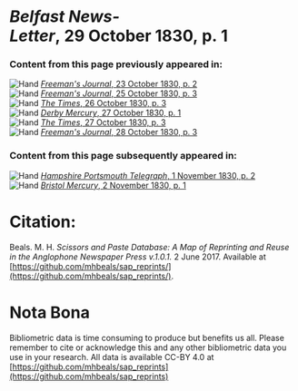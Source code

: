 # *Belfast News-Letter*, 29 October 1830, p. 1  
  
### Content from this page previously appeared in:  
![Hand](http://scissorsandpaste.net/wp-content/uploads/2017/06/smallhandpointer.png) [*Freeman's Journal*, 23 October 1830, p. 2](https://mhbeals.github.io/sap_html/Freeman's-Journal/Freeman's-Journal-23-October-1830-p-2)  
![Hand](http://scissorsandpaste.net/wp-content/uploads/2017/06/smallhandpointer.png) [*Freeman's Journal*, 25 October 1830, p. 3](https://mhbeals.github.io/sap_html/Freeman's-Journal/Freeman's-Journal-25-October-1830-p-3)  
![Hand](http://scissorsandpaste.net/wp-content/uploads/2017/06/smallhandpointer.png) [*The Times*, 26 October 1830, p. 3](https://mhbeals.github.io/sap_html/The-Times/The-Times-26-October-1830-p-3)  
![Hand](http://scissorsandpaste.net/wp-content/uploads/2017/06/smallhandpointer.png) [*Derby Mercury*, 27 October 1830, p. 1](https://mhbeals.github.io/sap_html/Derby-Mercury/Derby-Mercury-27-October-1830-p-1)  
![Hand](http://scissorsandpaste.net/wp-content/uploads/2017/06/smallhandpointer.png) [*The Times*, 27 October 1830, p. 3](https://mhbeals.github.io/sap_html/The-Times/The-Times-27-October-1830-p-3)  
![Hand](http://scissorsandpaste.net/wp-content/uploads/2017/06/smallhandpointer.png) [*Freeman's Journal*, 28 October 1830, p. 3](https://mhbeals.github.io/sap_html/Freeman's-Journal/Freeman's-Journal-28-October-1830-p-3)  
  
### Content from this page subsequently appeared in:  
![Hand](http://scissorsandpaste.net/wp-content/uploads/2017/06/smallhandpointer.png) [*Hampshire Portsmouth Telegraph*, 1 November 1830, p. 2](https://mhbeals.github.io/sap_html/Hampshire-Portsmouth-Telegraph/Hampshire-Portsmouth-Telegraph-1-November-1830-p-2)  
![Hand](http://scissorsandpaste.net/wp-content/uploads/2017/06/smallhandpointer.png) [*Bristol Mercury*, 2 November 1830, p. 1](https://mhbeals.github.io/sap_html/Bristol-Mercury/Bristol-Mercury-2-November-1830-p-1)  


# Citation: 

Beals. M. H. *Scissors and Paste Database: A Map of Reprinting and Reuse in the Anglophone Newspaper Press v.1.0.1.* 2 June 2017. Available at [https://github.com/mhbeals/sap_reprints/](https://github.com/mhbeals/sap_reprints/). 

# Nota Bona

Bibliometric data is time consuming to produce but benefits us all. Please remember to cite or acknowledge this and any other bibliometric data you use in your research. All data is available CC-BY 4.0 at [https://github.com/mhbeals/sap_reprints](https://github.com/mhbeals/sap_reprints)